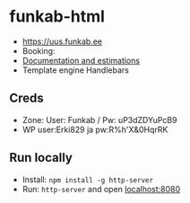 # funkab-html

* https://uus.funkab.ee
* Booking: 
* [Documentation and estimations](https://drive.google.com/drive/u/0/folders/1mXC37oJUwr8bwkOJixlGy_T9FHnJrRaS)
* Template engine Handlebars

## Creds

* Zone: User: Funkab / Pw: uP3dZDYuPcB9
* WP user:Erki829 ja pw:R%h'X&0HqrRK

## Run locally

* Install: `npm install -g http-server`
* Run: `http-server` and open [localhost:8080](http://localhost:8080)

